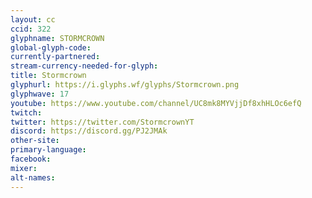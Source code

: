 ```yaml
---
layout: cc
ccid: 322
glyphname: STORMCROWN
global-glyph-code: 
currently-partnered: 
stream-currency-needed-for-glyph: 
title: Stormcrown
glyphurl: https://i.glyphs.wf/glyphs/Stormcrown.png
glyphwave: 17
youtube: https://www.youtube.com/channel/UC8mk8MYVjjDf8xhHLOc6efQ
twitch: 
twitter: https://twitter.com/StormcrownYT
discord: https://discord.gg/PJ2JMAk
other-site: 
primary-language: 
facebook: 
mixer: 
alt-names: 
---
```


